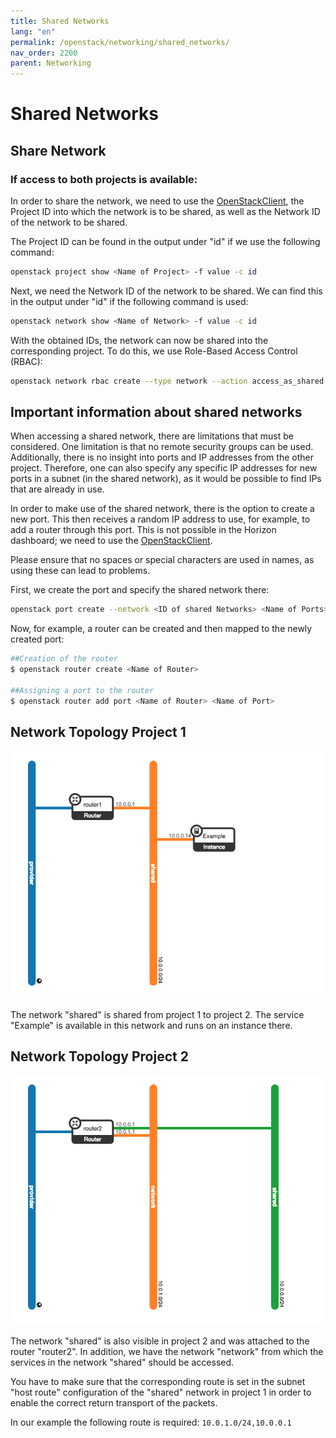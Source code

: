 ```yaml
---
title: Shared Networks
lang: "en"
permalink: /openstack/networking/shared_networks/
nav_order: 2200
parent: Networking
---
```


# Shared Networks

## Share Network

### If access to both projects is available:

In order to share the network, we need to use the [OpenStackClient](https://docs.openstack.org/python-openstackclient/latest/), the Project ID into which the network is to be shared, as well as the Network ID of the network to be shared.

The Project ID can be found in the output under "id" if we use the following command:

```bash
openstack project show <Name of Project> -f value -c id
```

Next, we need the Network ID of the network to be shared. We can find this in the output under "id" if the following command is used:

```bash
openstack network show <Name of Network> -f value -c id
```

With the obtained IDs, the network can now be shared into the corresponding project.
To do this, we use Role-Based Access Control (RBAC):

```bash
openstack network rbac create --type network --action access_as_shared --target-project <ID of Project> <ID of Network to share>
```

## Important information about shared networks

When accessing a shared network, there are limitations that must be considered. One limitation is that no remote security groups can be used.
Additionally, there is no insight into ports and IP addresses from the other project.
Therefore, one can also specify any specific IP addresses for new ports in a subnet (in the shared network), as it would be possible to find IPs that are already in use.

In order to make use of the shared network, there is the option to create a new port. This then receives a random IP address to use, for example, to add a router through this port.
This is not possible in the Horizon dashboard; we need to use the [OpenStackClient](https://docs.openstack.org/python-openstackclient/latest/).

Please ensure that no spaces or special characters are used in names, as using these can lead to problems.

First, we create the port and specify the shared network there:

```bash
openstack port create --network <ID of shared Networks> <Name of Ports>
```

Now, for example, a router can be created and then mapped to the newly created port:

```bash
##Creation of the router
$ openstack router create <Name of Router>

##Assigning a port to the router
$ openstack router add port <Name of Router> <Name of Port>
```

## Network Topology Project 1

![](attachments/SharedNetwork1.png)

The network "shared" is shared from project 1 to project 2. The service "Example" is available in this network and runs on an instance there.

## Network Topology Project 2

![](attachments/SharedNetwork2.png)

The network "shared" is also visible in project 2 and was attached to the router "router2". In addition, we have the network "network" from which the services in the network "shared" should be accessed.

You have to make sure that the corresponding route is set in the subnet "host route" configuration of the "shared" network in project 1 in order to enable the correct return transport of the packets.

In our example the following route is required: `10.0.1.0/24,10.0.0.1`
